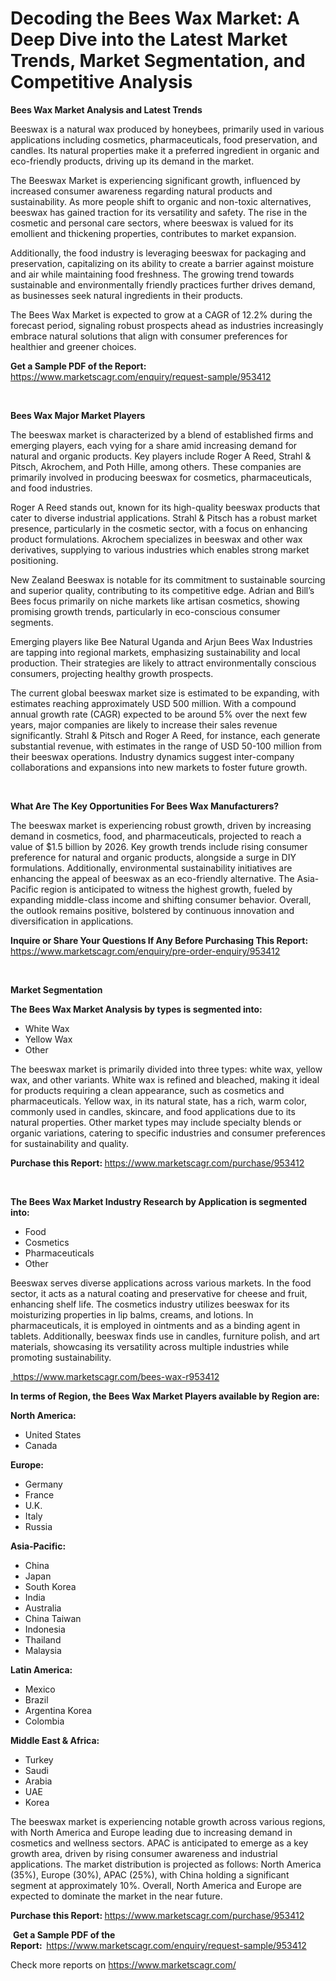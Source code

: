 <p><h1>Decoding the Bees Wax Market: A Deep Dive into the Latest Market Trends, Market Segmentation, and Competitive Analysis</h1></p><p><strong>Bees Wax Market Analysis and Latest Trends</strong></p>
<p><p>Beeswax is a natural wax produced by honeybees, primarily used in various applications including cosmetics, pharmaceuticals, food preservation, and candles. Its natural properties make it a preferred ingredient in organic and eco-friendly products, driving up its demand in the market. </p><p>The Beeswax Market is experiencing significant growth, influenced by increased consumer awareness regarding natural products and sustainability. As more people shift to organic and non-toxic alternatives, beeswax has gained traction for its versatility and safety. The rise in the cosmetic and personal care sectors, where beeswax is valued for its emollient and thickening properties, contributes to market expansion. </p><p>Additionally, the food industry is leveraging beeswax for packaging and preservation, capitalizing on its ability to create a barrier against moisture and air while maintaining food freshness. The growing trend towards sustainable and environmentally friendly practices further drives demand, as businesses seek natural ingredients in their products. </p><p>The Bees Wax Market is expected to grow at a CAGR of 12.2% during the forecast period, signaling robust prospects ahead as industries increasingly embrace natural solutions that align with consumer preferences for healthier and greener choices.</p></p>
<p><strong>Get a Sample PDF of the Report:&nbsp;</strong> <a href="https://www.marketscagr.com/enquiry/request-sample/953412?utm_campaign=3201&utm_medium=2&utm_source=Github&utm_content=ia&utm_term=07032025&utm_id=bees-wax">https://www.marketscagr.com/enquiry/request-sample/953412</a></p>
<p>&nbsp;</p>
<p><strong>Bees Wax Major Market Players</strong></p>
<p><p>The beeswax market is characterized by a blend of established firms and emerging players, each vying for a share amid increasing demand for natural and organic products. Key players include Roger A Reed, Strahl & Pitsch, Akrochem, and Poth Hille, among others. These companies are primarily involved in producing beeswax for cosmetics, pharmaceuticals, and food industries.</p><p>Roger A Reed stands out, known for its high-quality beeswax products that cater to diverse industrial applications. Strahl & Pitsch has a robust market presence, particularly in the cosmetic sector, with a focus on enhancing product formulations. Akrochem specializes in beeswax and other wax derivatives, supplying to various industries which enables strong market positioning.</p><p>New Zealand Beeswax is notable for its commitment to sustainable sourcing and superior quality, contributing to its competitive edge. Adrian and Bill’s Bees focus primarily on niche markets like artisan cosmetics, showing promising growth trends, particularly in eco-conscious consumer segments.</p><p>Emerging players like Bee Natural Uganda and Arjun Bees Wax Industries are tapping into regional markets, emphasizing sustainability and local production. Their strategies are likely to attract environmentally conscious consumers, projecting healthy growth prospects.</p><p>The current global beeswax market size is estimated to be expanding, with estimates reaching approximately USD 500 million. With a compound annual growth rate (CAGR) expected to be around 5% over the next few years, major companies are likely to increase their sales revenue significantly. Strahl & Pitsch and Roger A Reed, for instance, each generate substantial revenue, with estimates in the range of USD 50-100 million from their beeswax operations. Industry dynamics suggest inter-company collaborations and expansions into new markets to foster future growth.</p></p>
<p>&nbsp;</p>
<p><strong>What Are The Key Opportunities For Bees Wax Manufacturers?</strong></p>
<p><p>The beeswax market is experiencing robust growth, driven by increasing demand in cosmetics, food, and pharmaceuticals, projected to reach a value of $1.5 billion by 2026. Key growth trends include rising consumer preference for natural and organic products, alongside a surge in DIY formulations. Additionally, environmental sustainability initiatives are enhancing the appeal of beeswax as an eco-friendly alternative. The Asia-Pacific region is anticipated to witness the highest growth, fueled by expanding middle-class income and shifting consumer behavior. Overall, the outlook remains positive, bolstered by continuous innovation and diversification in applications.</p></p>
<p><strong>Inquire or Share Your Questions If Any Before Purchasing This Report:</strong> <a href="https://www.marketscagr.com/enquiry/pre-order-enquiry/953412?utm_campaign=3201&utm_medium=2&utm_source=Github&utm_content=ia&utm_term=07032025&utm_id=bees-wax">https://www.marketscagr.com/enquiry/pre-order-enquiry/953412</a></p>
<p>&nbsp;</p>
<p><strong>Market Segmentation</strong></p>
<p><strong>The Bees Wax Market Analysis by types is segmented into:</strong></p>
<p><ul><li>White Wax</li><li>Yellow Wax</li><li>Other</li></ul></p>
<p><p>The beeswax market is primarily divided into three types: white wax, yellow wax, and other variants. White wax is refined and bleached, making it ideal for products requiring a clean appearance, such as cosmetics and pharmaceuticals. Yellow wax, in its natural state, has a rich, warm color, commonly used in candles, skincare, and food applications due to its natural properties. Other market types may include specialty blends or organic variations, catering to specific industries and consumer preferences for sustainability and quality.</p></p>
<p><strong>Purchase this Report:&nbsp;</strong><a href="https://www.marketscagr.com/purchase/953412?utm_campaign=3201&utm_medium=2&utm_source=Github&utm_content=ia&utm_term=07032025&utm_id=bees-wax">https://www.marketscagr.com/purchase/953412</a></p>
<p>&nbsp;</p>
<p><strong>The Bees Wax Market Industry Research by Application is segmented into:</strong></p>
<p><ul><li>Food</li><li>Cosmetics</li><li>Pharmaceuticals</li><li>Other</li></ul></p>
<p><p>Beeswax serves diverse applications across various markets. In the food sector, it acts as a natural coating and preservative for cheese and fruit, enhancing shelf life. The cosmetics industry utilizes beeswax for its moisturizing properties in lip balms, creams, and lotions. In pharmaceuticals, it is employed in ointments and as a binding agent in tablets. Additionally, beeswax finds use in candles, furniture polish, and art materials, showcasing its versatility across multiple industries while promoting sustainability.</p></p>
<p><a href="https://www.marketscagr.com/bees-wax-r953412?utm_campaign=3201&utm_medium=2&utm_source=Github&utm_content=ia&utm_term=07032025&utm_id=bees-wax">&nbsp;https://www.marketscagr.com/bees-wax-r953412</a></p>
<p><strong>In terms of Region, the Bees Wax Market Players available by Region are:</strong></p>
<p>
    <p> <strong> North America: </strong>
        <ul>
            <li>United States</li>
            <li>Canada</li>
        </ul>
        </p> 
    <p> <strong> Europe: </strong>
        <ul>
            <li>Germany</li>
            <li>France</li>
            <li>U.K.</li>
            <li>Italy</li>
            <li>Russia</li>
        </ul>
        </p> 
    <p> <strong> Asia-Pacific: </strong>
        <ul>
            <li>China</li>
            <li>Japan</li>
            <li>South Korea</li>
            <li>India</li>
            <li>Australia</li>
            <li>China Taiwan</li>
            <li>Indonesia</li>
            <li>Thailand</li>
            <li>Malaysia</li>
        </ul>
        </p> 
    <p> <strong> Latin America: </strong>
        <ul>
            <li>Mexico</li>
            <li>Brazil</li>
            <li>Argentina Korea</li>
            <li>Colombia</li>
        </ul>
        </p> 
    <p> <strong> Middle East & Africa: </strong>
        <ul>
            <li>Turkey</li>
            <li>Saudi</li>
            <li>Arabia</li>
            <li>UAE</li>
            <li>Korea</li>
        </ul>
    </p>
    </p>
<p><p>The beeswax market is experiencing notable growth across various regions, with North America and Europe leading due to increasing demand in cosmetics and wellness sectors. APAC is anticipated to emerge as a key growth area, driven by rising consumer awareness and industrial applications. The market distribution is projected as follows: North America (35%), Europe (30%), APAC (25%), with China holding a significant segment at approximately 10%. Overall, North America and Europe are expected to dominate the market in the near future.</p></p>
<p><strong>Purchase this Report: </strong><a href="https://www.marketscagr.com/purchase/953412?utm_campaign=3201&utm_medium=2&utm_source=Github&utm_content=ia&utm_term=07032025&utm_id=bees-wax">https://www.marketscagr.com/purchase/953412</a></p>
<p>&nbsp;<strong>Get a Sample PDF of the Report:&nbsp;&nbsp;</strong><a href="https://www.marketscagr.com/enquiry/request-sample/953412?utm_campaign=3201&utm_medium=2&utm_source=Github&utm_content=ia&utm_term=07032025&utm_id=bees-wax">https://www.marketscagr.com/enquiry/request-sample/953412</a></p>
<p><strong></strong></p>
<p>Check more reports on <a href="https://www.marketscagr.com/?utm_campaign=3201&utm_medium=2&utm_source=Github&utm_content=ia&utm_term=07032025&utm_id=bees-wax">https://www.marketscagr.com/</a></p>